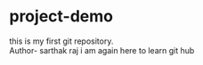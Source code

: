 # project-demo
this is my first git repository.
<br>
Author- sarthak raj
i am again here to learn git hub

